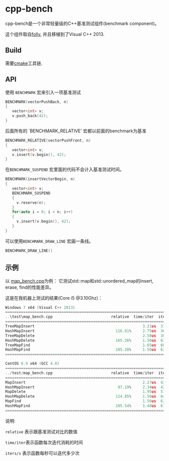 # cpp-bench


cpp-bench是一个非常轻量级的C++基准测试组件(benchmark component)。

这个组件取自[folly](https://github.com/facebook/folly/blob/master/folly/Benchmark.h),
并且移植到了Visual C++ 2013.




## Build

需要[cmake](https://cmake.org/)工具链.


## API

使用 `BENCHMARK` 宏来引入一项基准测试
~~~~~~~~cpp
BENCHMARK(vectorPushBack, n)
{
   vector<int> v;
   v.push_back(42);
}
~~~~~~~~

后面所有的 `BENCHMARK_RELATIVE' 宏都以前面的benchmark为基准

~~~~~~~~cpp
BENCHMARK_RELATIVE(vectorPushFront, n)
{
   vector<int> v;
   v.insert(v.begin(), 42);
}
~~~~~~~~


在`BENCHMARK_SUSPEND` 宏里面的代码不会计入基准测试时间。

~~~~~~~~cpp
BENCHMARK(insertVectorBegin, n)
{
   vector<int> v;
   BENCHMARK_SUSPEND
   {
     v.reserve(n);
   }
   for(auto i = 0; i < n; i++)
   {
     v.insert(v.begin(), 42);
   }
}
~~~~~~~~

可以使用`BENCHMARK_DRAW_LINE` 宏画一条线。

~~~~~~~~cpp
BENCHMARK_DRAW_LINE()
~~~~~~~~


## 示例

以 [map_bench.cpp](https://github.com/ichenq/cpp-bench/blob/master/test/map_bench.cpp)为例：
它测试std::map和std::unordered_map的insert, erase, find的性能差异。


这是在我机器上测试的结果(Core i5 @3.10Ghz)：

~~~~~~~~cpp
Windows 7 x64 (Visual C++ 2013)
============================================================================
..\test\map_bench.cpp                          relative  time/iter  iters/s
============================================================================
TreeMapInsert                                                3.21us  311.88K
HashMapInsert                                    116.61%     2.75us  363.70K
TreeMapDelete                                                2.58us  386.97K
HashMapDelete                                    165.26%     1.56us  639.49K
TreeMapFind                                                  1.65us  607.41K
HashMapFind                                      105.28%     1.56us  639.50K
============================================================================

CentOS 6.9 x64 (GCC 4.8)
============================================================================
../test/map_bench.cpp                          relative  time/iter  iters/s
============================================================================
MapInsert                                                    2.27us  439.83K
HashMapInsert                                     97.19%     2.34us  427.47K
MapDelete                                                    1.95us  512.66K
HashMapDelete                                    124.85%     1.56us  640.08K
MapFind                                                      1.56us  639.31K
HashMapFind                                      105.54%     1.48us  674.74K
============================================================================
~~~~~~~~


说明:

`relative` 表示跟基准测试对比的数值

`time/iter`表示函数每次迭代消耗的时间

`iters/s` 表示函数每秒可以迭代多少次



[1]: https://graphics.stanford.edu/~seander/bithacks.html#IntegerLog10

[2]: http://www.slideshare.net/andreialexandrescu1/three-optimization-tips-for-c-15708507
